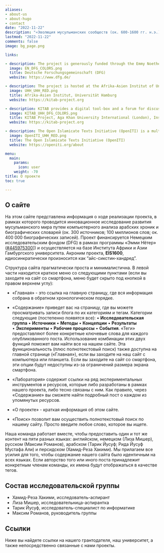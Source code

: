 ```yaml
---
aliases:
- about-us
- about-hugo
- contact
date: "2022-11-22"
description: "«Эволюция мусульманских сообществ (ок. 600-1600 гг. н.э.): через алгоритмический анализ к социальной истории»"
lastmod: "2022-11-22"
comments: false
image: bg_page.png

links:

- description: The project is generously funded through the Emmy Noether Program of the German Research Foundation.
  image: EN_DFG_COLORS.png
  title: Deutsche Forschungsgemeinschaft (DFG)
  website: https://www.dfg.de/

- description: The project is hosted at the Afrika-Asien Institut of Universität Hamburg, Hamburg, Germany
  image: UHH_UHH_RED.png
  title: Afrika-Asien Institut, Universität Hamburg
  website: https://kitab-project.org

- description: KITAB provides a digital tool-box and a forum for discussions about Arabic texts. We wish to empower users to explore Arabic texts in completely new ways and to expand the frontiers of knowledge about one of the world’s largest and most complex textual traditions.
  image: KITAB_UHH_DFG_COLORS.png
  title: KITAB Project, Aga Khan University International (London), Institute for the Study of Muslim Civilisations
  website: https://kitab-project.org

- description: The Open Islamicate Texts Initiative (OpenITI) is a multi-institutional effort led by researchers at the Aga Khan University’s Institute for the Study of Muslim Civilisations in London, Roshan Institute for Persian Studies at the University of Maryland, College Park, and Universität Hamburg that aims to develop the digital infrastructure for the study of Islamicate cultures.
  image: OpenITI_UHH_RED.png
  title: The Open Islamicate Texts Initiative (OpenITI)
  website: https://openiti.org/about

menu:
  main:
    params:
      icon: user
    weight: -70
title: О проекте
toc: true

---
```


## О сайте

На этом сайте представлена информация о ходе реализации проекта, в рамках которого проводится инновационное исследование развития мусульманского мира путем компьютерного анализа арабских хроник и биографических словарей (ок. 300 источников; 100 миллионов слов; ок. 400 000 биографических записей). Проект финансируется Немецким исследовательским фондом (DFG) в рамках программы «Эмми Нётер» ([#445975300](https://gepris.dfg.de/gepris/projekt/445975300?language=en)]) и осуществляется на базе Института Африки и Азии Гамбургского университета. Акроним проекта, **EIS1600**, идиосинкратически произносится как “айс-сикстин-хандред”.

Структура сайта прагматически проста и минималистична. В левой части находится краткое меню со следующими пунктами (если вы заходите на сайт со смартфона, меню будет скрыто под кнопкой в правом верхнем углу):

- «Главная» - это ссылка на главную страницу, где вся информация собрана в обратном хронологическом порядке.

- «Содержание» приведет вас на страницу, где вы можете просматривать записи блога по их категориям и тегам. Категории следующие (постепенно появятся все): • **Исследовательская группа** • **Источники** • **Методы** • **Концепции** • **Результаты** • **Эксперименты** • **Рабочие процессы** • **События**. «Теги» предоставляют более конкретные ключевые слова для каждого опубликованного поста. Использование комбинации этих двух функций поможет вам найти все на нашем сайте. Эта функциональность (плюс полнотекстовый поиск) также доступна на главной странице («Главная»), если вы заходите на наш сайт с компьютера или планшета. Если вы заходите на сайт со смартфона, эти опции будут недоступны из-за ограничений размера экрана смартфона.

- «Лаборатория» содержит ссылки на ряд экспериментальных инструментов и ресурсов, которые либо разработаны в рамках нашего проекта, либо тесно связаны с ним. Как правило, через «Содержание» вы сможете найти подробный пост о каждом из упомянутых ресурсов.

- «О проекте» - краткая информация об этом сайте.

- «Поиск» позволит вам осуществить полнотекстовый поиск по нашему сайту. Просто введите любое слово, которое вы ищете.

Наша команда работает вместе, чтобы предоставить один и тот же контент на пяти разных языках: английском, немецком (Лиза Мишер), русском (Максим Романов), арабском (Тарик Йусуф; Рида Йусуф Мустафа Али) и персидском (Хамид-Реза Хакими). Мы прилагаем все усилия для того, чтобы содержание нашего сайта было идентичным на всех языках. Если авторство того или иного поста принадлежит конкретным членам команды, их имена будут отображаться в качестве тегов.

## Состав исследовательской группы

- Хамид-Реза Хакими, исследователь-аспирант
- Лиза Мишер, исследовательница-аспирантка
- Тарик Йусуф, исследователь-специалист по информатике
- Максим Романов, руководитель группы

## Ссылки

Ниже вы найдете ссылки на нашего грантодателя, наш университет, а также непосредственно связанные с нами проекты.